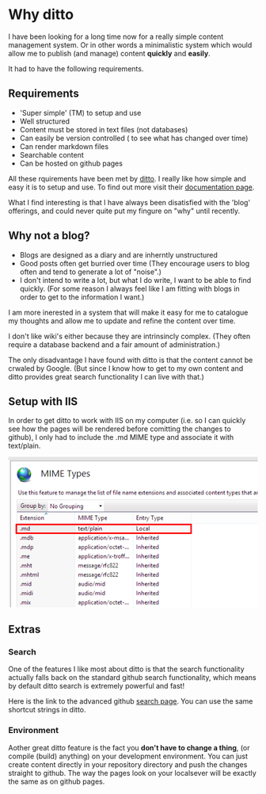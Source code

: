 
Why ditto
==========

I have been looking for a long time now for a really simple content management system. Or in other words a minimalistic system which would allow me to publish (and manage) content **quickly** and **easily**.

It had to have the following requirements.

Requirements
-------------

- 'Super simple' (TM) to setup and use
- Well structured
- Content must be stored in text files (not databases)
- Can easily be version controlled ( to see what has changed over time)
- Can render markdown files
- Searchable content
- Can be hosted on github pages

All these rquirements have been met by [ditto](https://github.com/chutsu/ditto). I really like how simple and easy it is to setup and use.
To find out more visit their [documentation page](http://chutsu.github.io/ditto/).

What I find interesting is that I have always been disatisfied with the 'blog' offerings, and could never quite put my fingure on "why" until recently.

Why not a blog?
----------------

- Blogs are designed as a diary and are inherntly unstructured
- Good posts often get burried over time (They encourage users to blog often and tend to generate a lot of "noise".)
- I don't intend to write a lot, but what I do write, I want to be able to find quickly. (For some reason I always feel like I am fitting with blogs in order to get to the information I want.)

I am more inerested in a system that will make it easy for me to catalogue my thoughts and allow me to update and refine the content over time.

I don't like wiki's either because they are intrinsincly complex. (They often require a database backend and a fair amount of administration.)

The only disadvantage I have found with ditto is that the content cannot be crwaled by Google. (But since I know how to get to my own content and ditto provides great search functionality I can live with that.)


Setup with IIS
---------------

In order to get ditto to work with IIS on my computer (i.e. so I can quickly see how the pages will be rendered before comitting the changes to github), I only had to include the .md MIME type and associate it with text/plain.

![MIME Type](images/dittoSetup/MIME.png)


Extras
--------

### Search

One of the features I like most about ditto is that the search functionality actually falls back on the standard github search functionality, which means by default ditto search is extremely powerful and fast!

Here is the link to the advanced github [search page](https://github.com/search/advanced). You can use the same shortcut strings in ditto.


### Environment

Aother great ditto feature is the fact you **don't have to change a thing**, (or compile (build) anything) on your development environment. You can just create content directly in your repository directory and push the changes straight to github. The way the pages look on your localsever will be exactly the same as on github pages.